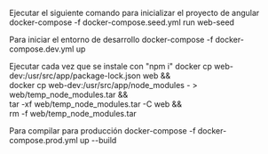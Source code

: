 Ejecutar el siguiente comando para inicializar el proyecto de angular
docker-compose -f docker-compose.seed.yml run web-seed

Para iniciar el entorno de desarrollo
docker-compose -f docker-compose.dev.yml up

Ejecutar cada vez que se instale con "npm i"
docker cp web-dev:/usr/src/app/package-lock.json web && \
docker cp web-dev:/usr/src/app/node_modules - > web/temp_node_modules.tar && \
    tar -xf web/temp_node_modules.tar -C web && \
    rm -f web/temp_node_modules.tar

Para compilar para producción
docker-compose -f docker-compose.prod.yml up --build